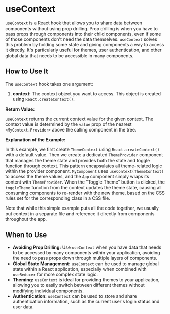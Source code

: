 # useContext

`useContext` is a React hook that allows you to share data between components without using prop drilling. Prop drilling is when you have to pass props through components into their child components, even if some of those components don't need the data themselves. `useContext` solves this problem by holding some state and giving components a way to access it directly. It's particularly useful for themes, user authentication, and other global data that needs to be accessible in many components.

## How to Use It

The `useContext` hook takes one argument:

1.  **context:** The context object you want to access. This object is created using `React.createContext()`.

**Return Value:**

`useContext` returns the current context value for the given context. The context value is determined by the `value` prop of the nearest `<MyContext.Provider>` above the calling component in the tree.

**Explanation of the Example:**

In this example, we first create `ThemeContext` using `React.createContext()` with a default value. Then we create a dedicated `ThemeProvider` component that manages the theme state and provides both the state and toggle function through context. This pattern encapsulates all theme-related logic within the provider component. `MyComponent` uses `useContext(ThemeContext)` to access the theme values, and the `App` component simply wraps its content with `ThemeProvider`. When the "Toggle Theme" button is clicked, the `toggleTheme` function from the context updates the theme state, causing all consuming components to re-render with the new theme, based on the CSS rules set for the corresponding class in a CSS file.

Note that while this simple example puts all the code together, we usually put context in a separate file and reference it directly from components throughout the app.

## When to Use

*   **Avoiding Prop Drilling:** Use `useContext` when you have data that needs to be accessed by many components within your application, avoiding the need to pass props down through multiple layers of components.
*   **Global State Management:** `useContext` can be used to manage global state within a React application, especially when combined with `useReducer` for more complex state logic.
*   **Theming:** `useContext` is ideal for providing themes to your application, allowing you to easily switch between different themes without modifying individual components.
*   **Authentication:** `useContext` can be used to store and share authentication information, such as the current user's login status and user data.
